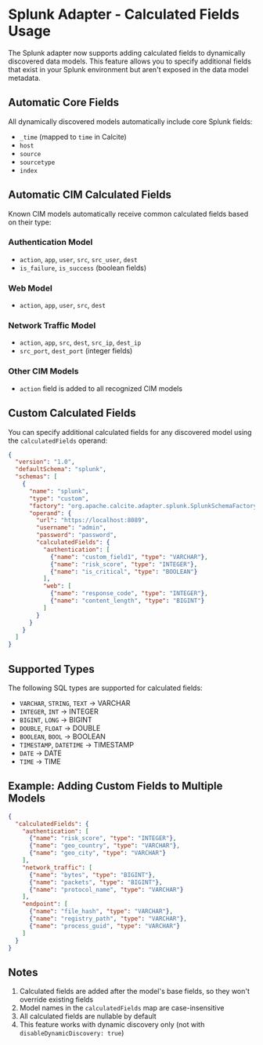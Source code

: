 # Splunk Adapter - Calculated Fields Usage

The Splunk adapter now supports adding calculated fields to dynamically discovered data models. This feature allows you to specify additional fields that exist in your Splunk environment but aren't exposed in the data model metadata.

## Automatic Core Fields

All dynamically discovered models automatically include core Splunk fields:
- `_time` (mapped to `time` in Calcite)
- `host`
- `source`
- `sourcetype`
- `index`

## Automatic CIM Calculated Fields

Known CIM models automatically receive common calculated fields based on their type:

### Authentication Model
- `action`, `app`, `user`, `src`, `src_user`, `dest`
- `is_failure`, `is_success` (boolean fields)

### Web Model
- `action`, `app`, `user`, `src`, `dest`

### Network Traffic Model
- `action`, `app`, `src`, `dest`, `src_ip`, `dest_ip`
- `src_port`, `dest_port` (integer fields)

### Other CIM Models
- `action` field is added to all recognized CIM models

## Custom Calculated Fields

You can specify additional calculated fields for any discovered model using the `calculatedFields` operand:

```json
{
  "version": "1.0",
  "defaultSchema": "splunk",
  "schemas": [
    {
      "name": "splunk",
      "type": "custom",
      "factory": "org.apache.calcite.adapter.splunk.SplunkSchemaFactory",
      "operand": {
        "url": "https://localhost:8089",
        "username": "admin",
        "password": "password",
        "calculatedFields": {
          "authentication": [
            {"name": "custom_field1", "type": "VARCHAR"},
            {"name": "risk_score", "type": "INTEGER"},
            {"name": "is_critical", "type": "BOOLEAN"}
          ],
          "web": [
            {"name": "response_code", "type": "INTEGER"},
            {"name": "content_length", "type": "BIGINT"}
          ]
        }
      }
    }
  ]
}
```

## Supported Types

The following SQL types are supported for calculated fields:
- `VARCHAR`, `STRING`, `TEXT` → VARCHAR
- `INTEGER`, `INT` → INTEGER
- `BIGINT`, `LONG` → BIGINT
- `DOUBLE`, `FLOAT` → DOUBLE
- `BOOLEAN`, `BOOL` → BOOLEAN
- `TIMESTAMP`, `DATETIME` → TIMESTAMP
- `DATE` → DATE
- `TIME` → TIME

## Example: Adding Custom Fields to Multiple Models

```json
{
  "calculatedFields": {
    "authentication": [
      {"name": "risk_score", "type": "INTEGER"},
      {"name": "geo_country", "type": "VARCHAR"},
      {"name": "geo_city", "type": "VARCHAR"}
    ],
    "network_traffic": [
      {"name": "bytes", "type": "BIGINT"},
      {"name": "packets", "type": "BIGINT"},
      {"name": "protocol_name", "type": "VARCHAR"}
    ],
    "endpoint": [
      {"name": "file_hash", "type": "VARCHAR"},
      {"name": "registry_path", "type": "VARCHAR"},
      {"name": "process_guid", "type": "VARCHAR"}
    ]
  }
}
```

## Notes

1. Calculated fields are added after the model's base fields, so they won't override existing fields
2. Model names in the `calculatedFields` map are case-insensitive
3. All calculated fields are nullable by default
4. This feature works with dynamic discovery only (not with `disableDynamicDiscovery: true`)
